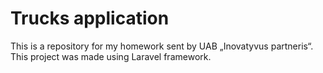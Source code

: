 
# Trucks application




This is a repository for my homework sent by UAB „Inovatyvus partneris“. This project was made using Laravel framework.

